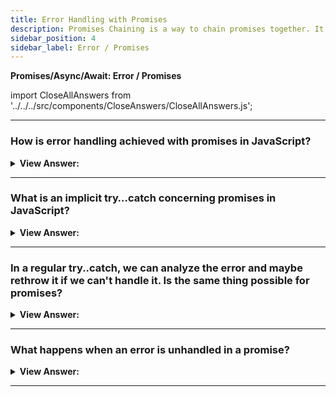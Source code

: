 ```yaml
---
title: Error Handling with Promises
description: Promises Chaining is a way to chain promises together. It is a way to handle asynchronous operations in a synchronous manner.
sidebar_position: 4
sidebar_label: Error / Promises
---
```


**Promises/Async/Await: Error / Promises**

import CloseAllAnswers from '../../../src/components/CloseAnswers/CloseAllAnswers.js';

<CloseAllAnswers />

---

### How is error handling achieved with promises in JavaScript?

<details>
  <summary><strong>View Answer:</strong></summary>
  <div>
  <div><strong>Interview Response:</strong> When a promise rejects, the control gets sent to the nearest rejection handler. An error may occur while attempting to return a promise. The catch method is the simplest way to handle error handling. The dot catch does not have to be instant, and it might emerge after one or more dot thens.
</div><br />
  <div><strong className="codeExample">Code Example:</strong><br /><br />

  <div></div>

```js
fetch('https://no-such-server.blabla') // rejects
  .then((response) => response.json())
  .catch((err) => alert(err)); // TypeError: failed to fetch (the text may vary)
```

  </div>
  </div>
</details>

---

### What is an implicit try…catch concerning promises in JavaScript?

<details>
  <summary><strong>View Answer:</strong></summary>
  <div>
  <div><strong>Interview Response:</strong> The code of a promise executor and promise handlers have an "invisible try..catch" around it. If an exception happens, it gets caught and treated as a rejection. This outcome happens not only in the executor function but also in its handlers. If we throw inside a .then handler, that means a rejected promise, so the control jumps to the nearest error handler. This outcome happens for all errors, not just those caused by the throw statement, including programming errors.
</div><br />
  <div><strong className="codeExample">Code Example:</strong><br /><br />

  <div></div>

```js
new Promise((resolve, reject) => {
  throw new Error('Whoops!');
}).catch(alert); // Error: Whoops!

// Works exactly the same as this:

new Promise((resolve, reject) => {
  reject(new Error('Whoops!'));
}).catch(alert); // Error: Whoops!

// Example in dot then
new Promise((resolve, reject) => {
  resolve('ok');
})
  .then((result) => {
    throw new Error('Whoops!'); // rejects the promise
  })
  .catch(alert); // Error: Whoops!
```

  </div>
  </div>
</details>

---

### In a regular try..catch, we can analyze the error and maybe rethrow it if we can't handle it. Is the same thing possible for promises?

<details>
  <summary><strong>View Answer:</strong></summary>
  <div>
  <div><strong>Interview Response:</strong> Yes, the same thing is possible for promises. If we throw inside .catch, the control goes to the next closest error handler, and if we handle the error and finish usually, it continues to the next closest successful .then handler.
</div><br />
  <div><strong className="codeExample">Code Example:</strong><br /><br />

  <div></div>

```js
// the execution: catch -> then
new Promise((resolve, reject) => {
  throw new Error('Whoops!');
})
  .catch(function (error) {
    alert('The error is handled, continue normally');
  })
  .then(() => alert('Next successful handler runs'));
```

  </div>
  </div>
</details>

---

### What happens when an error is unhandled in a promise?

<details>
  <summary><strong>View Answer:</strong></summary>
  <div>
  <div><strong>Interview Response:</strong> In practice, something has gone wrong, just like with regular unhandled code errors. The script terminates with an error message on the console. Unhandled promise rejections behave similarly, and the JavaScript engine monitors such rejections and emits a global error in such cases. We may catch such errors in the browser by utilizing the event `unhandledrejection`.
</div><br />
  <div><strong className="codeExample">Code Example:</strong><br /><br />

  <div></div>

```js
window.addEventListener('unhandledrejection', function (event) {
  // the event object has two special properties:
  alert(event.promise); // [object Promise] - the promise that generated the error
  alert(event.reason); // Error: Whoops! - the unhandled error object
});

new Promise(function () {
  throw new Error('Whoops!');
}); // no catch to handle the error
```

  </div>
  </div>
</details>

---
